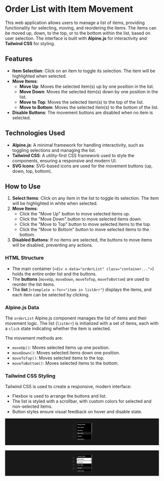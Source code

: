 
# Order List with Item Movement

This web application allows users to manage a list of items, providing functionality for selecting, moving, and reordering the items. The items can be moved up, down, to the top, or to the bottom within the list, based on user selection. The interface is built with **Alpine.js** for interactivity and **Tailwind CSS** for styling.

## Features

- **Item Selection**: Click on an item to toggle its selection. The item will be highlighted when selected.
- **Move Items**:
  - **Move Up**: Moves the selected item(s) up by one position in the list.
  - **Move Down**: Moves the selected item(s) down by one position in the list.
  - **Move to Top**: Moves the selected item(s) to the top of the list.
  - **Move to Bottom**: Moves the selected item(s) to the bottom of the list.
- **Disable Buttons**: The movement buttons are disabled when no item is selected.

## Technologies Used

- **Alpine.js**: A minimal framework for handling interactivity, such as toggling selections and managing the list.
- **Tailwind CSS**: A utility-first CSS framework used to style the components, ensuring a responsive and modern UI.
- **SVG Icons**: SVG-based icons are used for the movement buttons (up, down, top, bottom).

## How to Use

1. **Select Items**: Click on any item in the list to toggle its selection. The item will be highlighted in white when selected.
2. **Move Items**:
   - Click the "Move Up" button to move selected items up.
   - Click the "Move Down" button to move selected items down.
   - Click the "Move to Top" button to move selected items to the top.
   - Click the "Move to Bottom" button to move selected items to the bottom.
3. **Disabled Buttons**: If no items are selected, the buttons to move items will be disabled, preventing any actions.


### HTML Structure

- The main container (`<div x-data="orderList" class="container...">`) holds the entire order list and the buttons.
- The **buttons** (`moveUp`, `moveDown`, `moveToTop`, `moveToBottom`) are used to reorder the list items.
- The **list** (`<template x-for="item in listArr"`) displays the items, and each item can be selected by clicking.

### Alpine.js Data

The `orderList` Alpine.js component manages the list of items and their movement logic. The list (`listArr`) is initialized with a set of items, each with a `click` state indicating whether the item is selected.

The movement methods are:

- `moveUp()`: Moves selected items up one position.
- `moveDown()`: Moves selected items down one position.
- `moveToTop()`: Moves selected items to the top.
- `moveToBottom()`: Moves selected items to the bottom.

### Tailwind CSS Styling

Tailwind CSS is used to create a responsive, modern interface:

- Flexbox is used to arrange the buttons and list.
- The list is styled with a scrollbar, with custom colors for selected and non-selected items.
- Button styles ensure visual feedback on hover and disable state.

![orderList](media/default.png)

![orderList](media/multiSelect.png)